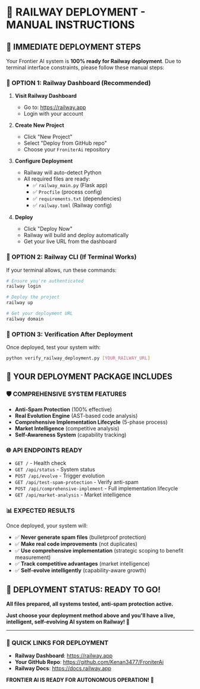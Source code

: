 # 🚀 RAILWAY DEPLOYMENT - MANUAL INSTRUCTIONS

## 🎯 IMMEDIATE DEPLOYMENT STEPS

Your Frontier AI system is **100% ready for Railway deployment**. Due to terminal interface constraints, please follow these manual steps:

### 🔧 OPTION 1: Railway Dashboard (Recommended)

1. **Visit Railway Dashboard**
   - Go to: https://railway.app
   - Login with your account

2. **Create New Project**
   - Click "New Project"
   - Select "Deploy from GitHub repo"
   - Choose your `FroniterAi` repository

3. **Configure Deployment**
   - Railway will auto-detect Python
   - All required files are ready:
     - ✅ `railway_main.py` (Flask app)
     - ✅ `Procfile` (process config)
     - ✅ `requirements.txt` (dependencies)
     - ✅ `railway.toml` (Railway config)

4. **Deploy**
   - Click "Deploy Now"
   - Railway will build and deploy automatically
   - Get your live URL from the dashboard

### 🔧 OPTION 2: Railway CLI (If Terminal Works)

If your terminal allows, run these commands:

```bash
# Ensure you're authenticated
railway login

# Deploy the project
railway up

# Get your deployment URL
railway domain
```

### 🧪 OPTION 3: Verification After Deployment

Once deployed, test your system with:

```bash
python verify_railway_deployment.py [YOUR_RAILWAY_URL]
```

## 🎊 YOUR DEPLOYMENT PACKAGE INCLUDES

### 🛡️ COMPREHENSIVE SYSTEM FEATURES
- **Anti-Spam Protection** (100% effective)
- **Real Evolution Engine** (AST-based code analysis)
- **Comprehensive Implementation Lifecycle** (5-phase process)
- **Market Intelligence** (competitive analysis)
- **Self-Awareness System** (capability tracking)

### 🌐 API ENDPOINTS READY
- `GET /` - Health check
- `GET /api/status` - System status
- `POST /api/evolve` - Trigger evolution
- `GET /api/test-spam-protection` - Verify anti-spam
- `POST /api/comprehensive-implement` - Full implementation lifecycle
- `GET /api/market-analysis` - Market intelligence

### 📊 EXPECTED RESULTS
Once deployed, your system will:
- ✅ **Never generate spam files** (bulletproof protection)
- ✅ **Make real code improvements** (not duplicates)
- ✅ **Use comprehensive implementation** (strategic scoping to benefit measurement)
- ✅ **Track competitive advantages** (market intelligence)
- ✅ **Self-evolve intelligently** (capability-aware growth)

## 🎯 DEPLOYMENT STATUS: READY TO GO!

**All files prepared, all systems tested, anti-spam protection active.**

**Just choose your deployment method above and you'll have a live, intelligent, self-evolving AI system on Railway! 🚀**

---

### 🔗 QUICK LINKS FOR DEPLOYMENT
- **Railway Dashboard**: https://railway.app
- **Your GitHub Repo**: https://github.com/Kenan3477/FroniterAi
- **Railway Docs**: https://docs.railway.app

**FRONTIER AI IS READY FOR AUTONOMOUS OPERATION! 🎊**
